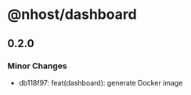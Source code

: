 # @nhost/dashboard

## 0.2.0

### Minor Changes

- db118f97: feat(dashboard): generate Docker image
